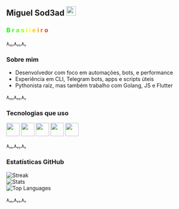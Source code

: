 ## Miguel Sod3ad <img src="https://em-content.zobj.net/thumbs/120/apple/354/flag-brazil_1f1e7-1f1f7.png" width="25"/>

<h3>
  <span style="color:#00FF00">B</span>
  <span style="color:#33FF00">r</span>
  <span style="color:#66FF00">a</span>
  <span style="color:#99FF00">s</span>
  <span style="color:#CCFF00">i</span>
  <span style="color:#FFFF00">l</span>
  <span style="color:#FFCC00">e</span>
  <span style="color:#FF9900">i</span>
  <span style="color:#FF6600">r</span>
  <span style="color:#FF3300">o</span>
</h3>

ﮩ٨ـﮩﮩ٨ـﮩﮩ٨

### Sobre mim

- Desenvolvedor com foco em automações, bots, e performance
- Experiência em CLI, Telegram bots, apps e scripts úteis
- Pythonista raiz, mas também trabalho com Golang, JS e Flutter

ﮩ٨ـﮩﮩ٨ـﮩﮩ٨

### Tecnologias que uso

<img src="https://cdn.jsdelivr.net/gh/devicons/devicon/icons/python/python-original.svg" width="35"/>
<img src="https://cdn.jsdelivr.net/gh/devicons/devicon/icons/go/go-original.svg" width="35"/>
<img src="https://cdn.jsdelivr.net/gh/devicons/devicon/icons/javascript/javascript-original.svg" width="35"/>
<img src="https://cdn.jsdelivr.net/gh/devicons/devicon/icons/flutter/flutter-original.svg" width="35"/>
<img src="https://cdn.jsdelivr.net/gh/devicons/devicon/icons/dart/dart-original.svg" width="35"/>

ﮩ٨ـﮩﮩ٨ـﮩﮩ٨

### Estatísticas GitHub

<img src="https://github-readme-streak-stats.herokuapp.com/?user=Sod3ad&theme=default" alt="Streak"/>
<br/>
<img src="https://github-readme-stats.vercel.app/api?username=Sod3ad&show_icons=true&theme=default" alt="Stats"/>
<br/>
<img src="https://github-readme-stats.vercel.app/api/top-langs/?username=Sod3ad&layout=compact&theme=default" alt="Top Languages"/>

ﮩ٨ـﮩﮩ٨ـﮩﮩ٨
